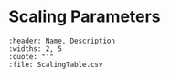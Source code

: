 
# Scaling Parameters

```{csv-table} Scaling Parameters
:header: Name, Description
:widths: 2, 5
:quote: "'"
:file: ScalingTable.csv
```